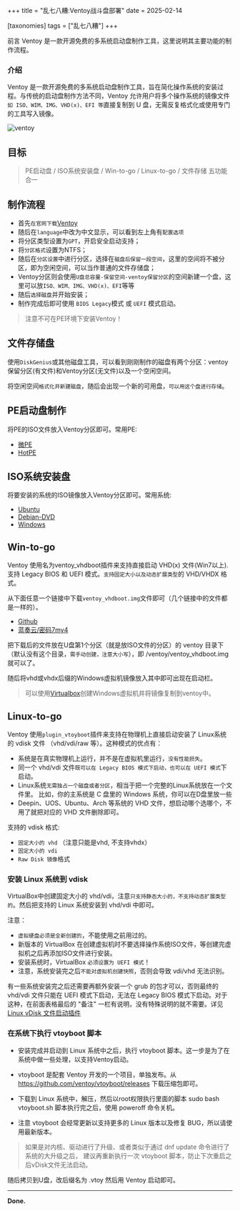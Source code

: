 +++
title = "乱七八糟:Ventoy战斗盘部署"
date = 2025-02-14

[taxonomies]
tags = ["乱七八糟"]
+++

前言 ​Ventoy 是一款开源免费的多系统启动盘制作工具，这里说明其主要功能的制作流程。

<!-- more -->

### 介绍

​Ventoy 是一款开源免费的多系统启动盘制作工具，旨在简化操作系统的安装过程。​与传统的启动盘制作方法不同，Ventoy 允许用户将多个操作系统的镜像文件``如 ISO、WIM、IMG、VHD(x)、EFI 等``直接复制到 U 盘，无需反复格式化或使用专门的工具写入镜像。

![ventoy](https://www.ventoy.net/static/img/screen/screen_uefi_cn.png?v=4)


## 目标

> PE启动盘 / ISO系统安装盘 / Win-to-go / Linux-to-go / 文件存储 五功能合一

## 制作流程

- 首先``在官网下载``[Ventoy](https://www.ventoy.net/cn/download.html)
- 随后在``language``中改为中文显示，可以看到左上角有``配置选项``
- 将分区类型设置为``GPT``，开启安全启动支持；
- 将``分区格式``设置为NTFS；
- 随后在``分区设置``中进行分区，选择在``磁盘后保留一段空间``，这里的空间将不被分区，即为空闲空间，可以当作普通的文件存储盘；
- Ventoy分区则会使用``U盘总容量-保留空间-ventoy保留分区``的空间新建一个盘，这里可以放``ISO、WIM、IMG、VHD(x)、EFI``等等
- 随后``选择磁盘``并开始安装；
- 制作完成后即可使用 ``BIOS Legacy``模式 或 ``UEFI`` 模式启动。

> 注意不可在PE环境下安装Ventoy！

## 文件存储盘

使用``DiskGenius``或其他磁盘工具，可以看到刚刚制作的磁盘有两个分区：ventoy保留分区(有文件)和Ventoy分区(无文件)以及一个空闲空间。

将空闲空间``格式化并新建磁盘``，随后会出现一个新的可用盘，``可以用这个盘进行存储``。

## PE启动盘制作

将PE的ISO文件放入Ventoy分区即可。常用PE:

- [微PE](https://www.wepe.com.cn/download.html)
- [HotPE](https://github.com/VirtualHotBar/HotPEToolBox)

## ISO系统安装盘

将要安装的系统的ISO镜像放入Ventoy分区即可。常用系统:

- [Ubuntu](https://ubuntu.com/download)
- [Debian-DVD](https://cdimage.debian.org/debian-cd/)
- [Windows](https://massgrave.dev/genuine-installation-media)

## Win-to-go

Ventoy 使用名为ventoy_vhdboot插件来支持直接启动 VHD(x) 文件(Win7以上).支持 Legacy BIOS 和 UEFI 模式。``支持固定大小以及动态扩展类型``的 VHD/VHDX 格式。

从下面任意一个链接中下载``ventoy_vhdboot.img``文件即可（几个链接中的文件都是一样的）。

- [Github](https://github.com/ventoy/vhdiso/releases)
- [蓝奏云/密码7my4](https://ventoy.lanzoub.com/b01dlxuaj) 

把下载后的文件放在U盘第1个分区（就是放ISO文件的分区）的 ventoy 目录下（默认没有这个目录，``需手动创建，注意大小写``），即 /ventoy/ventoy_vhdboot.img 就可以了。

随后将vhd或vhdx后缀的Windows虚拟机镜像放入其中即可出现在启动栏。

> 可以使用[Virtualbox](https://www.virtualbox.org/)创建Windows虚拟机并将镜像复制到ventoy中。

## Linux-to-go

Ventoy 使用``plugin_vtoyboot``插件来支持在物理机上直接启动安装了 Linux系统的 vdisk 文件 （vhd/vdi/raw 等）。这种模式的优点有：

- 系统是在真实物理机上运行，并不是在虚拟机里运行，``没有性能损失``。
- 同一个 vhd/vdi 文件``既可以在 Legacy BIOS 模式下启动，也可以在 UEFI 模式``下启动。
- Linux系统``无需独占一个磁盘或者分区``，相当于把一个完整的Linux系统放在一个文件里。 比如，你的主系统是 C 盘里的 Windows 系统，你可以在D盘里放一些
- Deepin、UOS、Ubuntu、Arch 等系统的 VHD 文件，想启动哪个选哪个，不用了就把对应的 VHD 文件删除即可。

支持的 vdisk 格式:

- ``固定大小的 vhd`` （注意只能是vhd, 不支持vhdx）
- ``固定大小的 vdi``
- ``Raw Disk 镜像``格式

### 安装 Linux 系统到 vdisk

VirtualBox中创建固定大小的 vhd/vdi，注意``只支持静态大小的，不支持动态扩展类型的``。然后把支持的 Linux 系统安装到 vhd/vdi 中即可。

注意：

- ``虚拟硬盘必须是全新创建的``，不能使用之前用过的。
- 新版本的 VirtualBox 在创建虚拟机时不要选择操作系统ISO文件，等创建完虚拟机之后再添加ISO文件进行安装。
- 安装系统时，VirtualBox ``必须设置为 UEFI 模式``！
- 注意，系统安装完之后``不能对虚拟机创建快照``，否则会导致 vdi/vhd 无法识别。

有一些系统安装完之后还需要再额外安装一个 grub 的包才可以，否则最终的 vhd/vdi 文件只能在 UEFI 模式下启动，无法在 Legacy BIOS 模式下启动。对于这种，在前面表格最后的 "备注" 一栏有说明，没有特殊说明的就不需要。详见[Linux vDisk 文件启动插件](https://www.ventoy.net/cn/plugin_vtoyboot.html)


### 在系统下执行 vtoyboot 脚本


- 安装完成并启动到 Linux 系统中之后，执行 vtoyboot 脚本。这一步是为了在系统中做一些处理，以支持Ventoy启动。

- vtoyboot 是配套 Ventoy 开发的一个项目，单独发布。从 https://github.com/ventoy/vtoyboot/releases 下载压缩包即可。

- 下载到 Linux 系统中，解压，然后以root权限执行里面的脚本 sudo bash vtoyboot.sh 脚本执行完之后，使用 poweroff 命令关机。

- 注意 vtoyboot 会经常更新以支持更多的 Linux 版本以及修复 BUG，所以请使用最新版本。

> 如果是对内核、驱动进行了升级、或者类似于通过 dnf update 命令进行了系统的大升级之后， 建议再重新执行一次 vtoyboot 脚本，防止下次重启之后vDisk文件无法启动。

随后拷贝到U盘，改后缀名为 .vtoy 然后用 Ventoy 启动即可。

---
**Done.**



